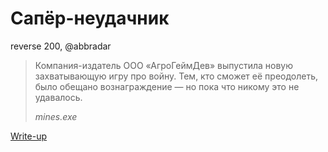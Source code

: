 # Сапёр-неудачник

reverse 200, @abbradar

> Компания-издатель ООО «АгроГеймДев» выпустила новую захватывающую игру про войну. Тем, кто сможет её преодолеть, было обещано вознаграждение — но пока что никому это не удавалось.
> 
> *mines.exe*

[Write-up](WRITEUP.md)
